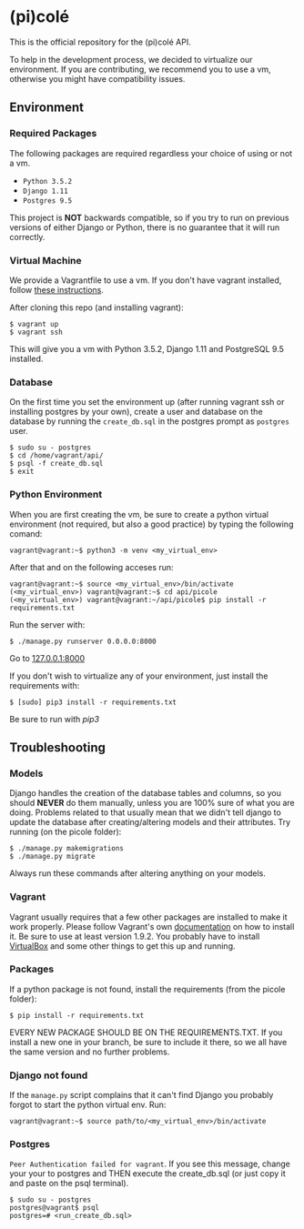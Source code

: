 # (pi)colé

This is the official repository for the (pi)colé API.

To help in the development process, we decided to virtualize our environment.
If you are contributing, we recommend you to use a vm, otherwise you might have
compatibility issues.

## Environment


### Required Packages

The following packages are required regardless your choice of using or not a vm.

- `Python 3.5.2`
- `Django 1.11`
- `Postgres 9.5`

This project is **NOT** backwards compatible, so if you try to run on previous versions
of either Django or Python, there is no guarantee that it will run correctly.


### Virtual Machine

We provide a Vagrantfile to use a vm. If you don't have vagrant installed, follow [these instructions](https://www.vagrantup.com/docs/installation/).

After cloning this repo (and installing vagrant):

```shell
$ vagrant up
$ vagrant ssh
```
This will give you a vm with Python 3.5.2, Django 1.11 and PostgreSQL 9.5 installed.


### Database
On the first time you set the environment up (after running vagrant ssh or installing postgres by your own), create a user and database on the database by running the `create_db.sql` in the postgres prompt as `postgres` user.

```
$ sudo su - postgres
$ cd /home/vagrant/api/
$ psql -f create_db.sql
$ exit
```

### Python Environment

When you are first creating the vm, be sure to create a python virtual environment
(not required, but also a good practice) by typing the following comand:

```shell
vagrant@vagrant:~$ python3 -m venv <my_virtual_env>
```

After that and on the following acceses run:
```shel
vagrant@vagrant:~$ source <my_virtual_env>/bin/activate
(<my_virtual_env>) vagrant@vagrant:~$ cd api/picole
(<my_virtual_env>) vagrant@vagrant:~/api/picole$ pip install -r requirements.txt
```

Run the server with:
```shell
$ ./manage.py runserver 0.0.0.0:8000
```
Go to [127.0.0.1:8000](127.0.0.1:8000)

If you don't wish to virtualize any of your environment, just install the requirements with:
```shell
$ [sudo] pip3 install -r requirements.txt
```
Be sure to run with *pip3*


## Troubleshooting

### Models

Django handles the creation of the database tables and columns, so you should **NEVER**
do them manually, unless you are 100% sure of what you are doing.
Problems related to that usually mean that we didn't tell django to update the database
after creating/altering models and their attributes. Try running (on the picole folder):
```shell
$ ./manage.py makemigrations
$ ./manage.py migrate
```
Always run these commands after altering anything on your models.


### Vagrant

Vagrant usually requires that a few other packages are installed to make it work properly.
Please follow Vagrant's own [documentation](https://www.vagrantup.com/docs/installation/) on how to install it. Be sure to use at least version 1.9.2.
You probably have to install [VirtualBox](https://www.virtualbox.org/wiki/Downloads) and some other things to get this up and running.


### Packages

If a python package is not found, install the requirements (from the picole folder):

```shell
$ pip install -r requirements.txt
```

EVERY NEW PACKAGE SHOULD BE ON THE REQUIREMENTS.TXT. If you install a new one in your branch, be sure to include it there, so we all have the same version and no further problems.


### Django not found

If the `manage.py` script complains that it can't find Django you probably forgot to start the python virtual env. Run:
```shell
vagrant@vagrant:~$ source path/to/<my_virtual_env>/bin/activate
```

### Postgres

`Peer Authentication failed for vagrant`. If you see this message, change your your to postgres and THEN execute the create_db.sql (or just copy it and paste on the psql terminal).
```shell
$ sudo su - postgres
postgres@vagrant$ psql
postgres=# <run_create_db.sql>
```

